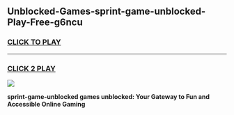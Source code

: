 
## Unblocked-Games-sprint-game-unblocked-Play-Free-g6ncu
<h3>
<a href="https://premium76.site?title=sprint-game-unblocked&ref=19M">CLICK TO PLAY</a></h3>
<hr>

<h3>
<a href="https://premium76.site?title=sprint-game-unblocked&ref=19M">CLICK 2 PLAY</a>
  
</h3>

<a href="https://premium76.site?title=sprint-game-unblocked&ref=19M"><img src="https://clearcache.store/games.png"></a>


**sprint-game-unblocked games unblocked: Your Gateway to Fun and Accessible Online Gaming**
